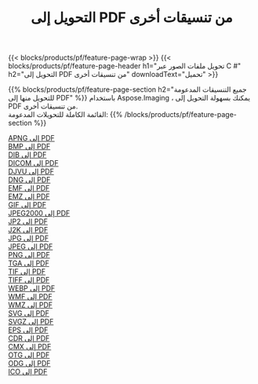 ﻿---
title: التحويل إلى PDF من تنسيقات أخرى 
weight: 3920
url: /ar/net/conversion/to/pdf 
lang: ar
langdirlevel: 2
locales: zh-hans,ja,it,ru,de,es,fr,nl,id,lt,pl,pt,vi,tr,ko,zh-hant,ar,hi,th,sv,cs,uk,he
description: باستخدام Aspose.Imaging ، يمكنك بسهولة التحويل إلى PDF من تنسيقات أخرى
---

{{< blocks/products/pf/feature-page-wrap >}}
{{< blocks/products/pf/feature-page-header h1="تحويل ملفات الصور عبر C #" h2="التحويل إلى PDF من تنسيقات أخرى" downloadText="تحميل" >}}


{{% blocks/products/pf/feature-page-section  h2="جميع التنسيقات المدعومة للتحويل منها إلى PDF" %}}
باستخدام Aspose.Imaging ، يمكنك بسهولة التحويل إلى PDF من تنسيقات أخرى.
<br/>
القائمة الكاملة للتحويلات المدعومة:
{{% /blocks/products/pf/feature-page-section %}}
<div class="container-fluid productfamilypage bg-gray">
    <div class="convertypes bg-gray agp-content section">
        <div class="container">
		<div class="row other-converters">
		    <div class='col-md-2 other-converter remove-lp remove-rp'><a href="/imaging/ar/net/conversion/apng-to-pdf" >APNG إلى PDF</a></div>
<div class='col-md-2 other-converter remove-lp remove-rp'><a href="/imaging/ar/net/conversion/bmp-to-pdf" >BMP إلى PDF</a></div>
<div class='col-md-2 other-converter remove-lp remove-rp'><a href="/imaging/ar/net/conversion/dib-to-pdf" >DIB إلى PDF</a></div>
<div class='col-md-2 other-converter remove-lp remove-rp'><a href="/imaging/ar/net/conversion/dicom-to-pdf" >DICOM إلى PDF</a></div>
<div class='col-md-2 other-converter remove-lp remove-rp'><a href="/imaging/ar/net/conversion/djvu-to-pdf" >DJVU إلى PDF</a></div>
<div class='col-md-2 other-converter remove-lp remove-rp'><a href="/imaging/ar/net/conversion/dng-to-pdf" >DNG إلى PDF</a></div>
<div class='col-md-2 other-converter remove-lp remove-rp'><a href="/imaging/ar/net/conversion/emf-to-pdf" >EMF إلى PDF</a></div>
<div class='col-md-2 other-converter remove-lp remove-rp'><a href="/imaging/ar/net/conversion/emz-to-pdf" >EMZ إلى PDF</a></div>
<div class='col-md-2 other-converter remove-lp remove-rp'><a href="/imaging/ar/net/conversion/gif-to-pdf" >GIF إلى PDF</a></div>
<div class='col-md-2 other-converter remove-lp remove-rp'><a href="/imaging/ar/net/conversion/jpeg2000-to-pdf" >JPEG2000 إلى PDF</a></div>
<div class='col-md-2 other-converter remove-lp remove-rp'><a href="/imaging/ar/net/conversion/jp2-to-pdf" >JP2 إلى PDF</a></div>
<div class='col-md-2 other-converter remove-lp remove-rp'><a href="/imaging/ar/net/conversion/j2k-to-pdf" >J2K إلى PDF</a></div>
<div class='col-md-2 other-converter remove-lp remove-rp'><a href="/imaging/ar/net/conversion/jpg-to-pdf" >JPG إلى PDF</a></div>
<div class='col-md-2 other-converter remove-lp remove-rp'><a href="/imaging/ar/net/conversion/jpeg-to-pdf" >JPEG إلى PDF</a></div>
<div class='col-md-2 other-converter remove-lp remove-rp'><a href="/imaging/ar/net/conversion/png-to-pdf" >PNG إلى PDF</a></div>
<div class='col-md-2 other-converter remove-lp remove-rp'><a href="/imaging/ar/net/conversion/tga-to-pdf" >TGA إلى PDF</a></div>
<div class='col-md-2 other-converter remove-lp remove-rp'><a href="/imaging/ar/net/conversion/tif-to-pdf" >TIF إلى PDF</a></div>
<div class='col-md-2 other-converter remove-lp remove-rp'><a href="/imaging/ar/net/conversion/tiff-to-pdf" >TIFF إلى PDF</a></div>
<div class='col-md-2 other-converter remove-lp remove-rp'><a href="/imaging/ar/net/conversion/webp-to-pdf" >WEBP إلى PDF</a></div>
<div class='col-md-2 other-converter remove-lp remove-rp'><a href="/imaging/ar/net/conversion/wmf-to-pdf" >WMF إلى PDF</a></div>
<div class='col-md-2 other-converter remove-lp remove-rp'><a href="/imaging/ar/net/conversion/wmz-to-pdf" >WMZ إلى PDF</a></div>
<div class='col-md-2 other-converter remove-lp remove-rp'><a href="/imaging/ar/net/conversion/svg-to-pdf" >SVG إلى PDF</a></div>
<div class='col-md-2 other-converter remove-lp remove-rp'><a href="/imaging/ar/net/conversion/svgz-to-pdf" >SVGZ إلى PDF</a></div>
<div class='col-md-2 other-converter remove-lp remove-rp'><a href="/imaging/ar/net/conversion/eps-to-pdf" >EPS إلى PDF</a></div>
<div class='col-md-2 other-converter remove-lp remove-rp'><a href="/imaging/ar/net/conversion/cdr-to-pdf" >CDR إلى PDF</a></div>
<div class='col-md-2 other-converter remove-lp remove-rp'><a href="/imaging/ar/net/conversion/cmx-to-pdf" >CMX إلى PDF</a></div>
<div class='col-md-2 other-converter remove-lp remove-rp'><a href="/imaging/ar/net/conversion/otg-to-pdf" >OTG إلى PDF</a></div>
<div class='col-md-2 other-converter remove-lp remove-rp'><a href="/imaging/ar/net/conversion/odg-to-pdf" >ODG إلى PDF</a></div>
<div class='col-md-2 other-converter remove-lp remove-rp'><a href="/imaging/ar/net/conversion/ico-to-pdf" >ICO إلى PDF</a></div>
                </div>
        </div>
    </div>
</div>
<br/>

